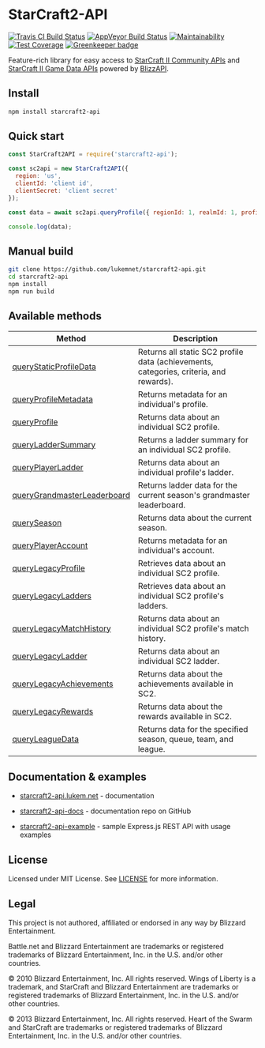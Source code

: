 # StarCraft2-API

[![Travis CI Build Status](https://travis-ci.org/lukemnet/StarCraft2-API.svg?branch=master)](https://travis-ci.org/lukemnet/StarCraft2-API)
[![AppVeyor Build Status](https://ci.appveyor.com/api/projects/status/37k5l8yafs1ucthh?svg=true)](https://ci.appveyor.com/project/lwojcik/starcraft2-api)
[![Maintainability](https://api.codeclimate.com/v1/badges/77186f38dbab09a28a6d/maintainability)](https://codeclimate.com/github/lukemnet/starcraft2-api/maintainability)
[![Test Coverage](https://api.codeclimate.com/v1/badges/77186f38dbab09a28a6d/test_coverage)](https://codeclimate.com/github/lukemnet/starcraft2-api/test_coverage)
[![Greenkeeper badge](https://badges.greenkeeper.io/lukemnet/starcraft2-api.svg)](https://greenkeeper.io/)

Feature-rich library for easy access to [StarCraft II Community APIs](https://develop.battle.net/documentation/api-reference/starcraft-2-community-api) and [StarCraft II Game Data APIs](https://develop.battle.net/documentation/api-reference/starcraft-2-game-data-api) powered by [BlizzAPI](https://github.com/lukemnet/blizzapi).


## Install

```bash
npm install starcraft2-api
```

## Quick start

```javascript
const StarCraft2API = require('starcraft2-api');

const sc2api = new StarCraft2API({
  region: 'us',
  clientId: 'client id',
  clientSecret: 'client secret'
});

const data = await sc2api.queryProfile({ regionId: 1, realmId: 1, profileId: 1084304 });

console.log(data);
``` 

## Manual build

```bash
git clone https://github.com/lukemnet/starcraft2-api.git
cd starcraft2-api
npm install
npm run build
```

## Available methods

| Method 	| Description 	|
|-----------------------------------------------------------------------------------	|----------------------------------------------------------------------------------------	|
| [queryStaticProfileData](http://starcraft2-api.lukem.net/docs/methods/queryStaticProfileData)	| Returns all static SC2 profile data (achievements, categories, criteria, and rewards). 	|
| [queryProfileMetadata](http://starcraft2-api.lukem.net/docs/methods/queryProfileMetadata)	| Returns metadata for an individual's profile. 	|
| [queryProfile](http://starcraft2-api.lukem.net/docs/methods/queryProfile)	| Returns data about an individual SC2 profile.	|
| [queryLadderSummary](http://starcraft2-api.lukem.net/docs/methods/queryLadderSummary)	| Returns a ladder summary for an individual SC2 profile.	|
| [queryPlayerLadder](http://starcraft2-api.lukem.net/docs/methods/queryPlayerLadder)	| Returns data about an individual profile's ladder.	|
| [queryGrandmasterLeaderboard](http://starcraft2-api.lukem.net/docs/methods/queryGrandmasterLeaderboard)	| Returns ladder data for the current season's grandmaster leaderboard.	|
| [querySeason](http://starcraft2-api.lukem.net/docs/methods/querySeason)	| Returns data about the current season.	|
| [queryPlayerAccount](http://starcraft2-api.lukem.net/docs/methods/queryPlayerAccount)	| Returns metadata for an individual's account.	|
| [queryLegacyProfile](http://starcraft2-api.lukem.net/docs/methods/queryLegacyProfile)	| Retrieves data about an individual SC2 profile.	|
| [queryLegacyLadders](http://starcraft2-api.lukem.net/docs/methods/queryLegacyLadders)	| Retrieves data about an individual SC2 profile's ladders.	|
| [queryLegacyMatchHistory](http://starcraft2-api.lukem.net/docs/methods/queryLegacyMatchHistory)	| Returns data about an individual SC2 profile's match history.	|
| [queryLegacyLadder](http://starcraft2-api.lukem.net/docs/methods/queryLegacyLadder)	| Returns data about an individual SC2 ladder.	|
| [queryLegacyAchievements](http://starcraft2-api.lukem.net/docs/methods/queryLegacyAchievements)	| Returns data about the achievements available in SC2.	|
| [queryLegacyRewards](http://starcraft2-api.lukem.net/docs/methods/queryLegacyRewards)	| Returns data about the rewards available in SC2.	|
| [queryLeagueData](http://starcraft2-api.lukem.net/docs/methods/queryLeagueData)	| Returns data for the specified season, queue, team, and league.	|

## Documentation & examples

* [starcraft2-api.lukem.net](https://starcraft2-api.lukem.net) - documentation
* [starcraft2-api-docs](https://github.com/lukemnet/starcraft2-api-docs) - documentation repo on GitHub

* [starcraft2-api-example](https://github.com/lukemnet/starcraft2-api-example) - sample Express.js REST API with usage examples

## License

Licensed under MIT License. See [LICENSE](https://github.com/lukemnet/starcraft2-api/blob/master/LICENSE) for more information.

## Legal

This project is not authored, affiliated or endorsed in any way by Blizzard Entertainment.

Battle.net and Blizzard Entertainment are trademarks or registered trademarks of Blizzard Entertainment, Inc. in the U.S. and/or other countries.

© 2010 Blizzard Entertainment, Inc. All rights reserved. Wings of Liberty is a trademark, and StarCraft and Blizzard Entertainment are trademarks or registered trademarks of Blizzard Entertainment, Inc. in the U.S. and/or other countries.

© 2013 Blizzard Entertainment, Inc. All rights reserved. Heart of the Swarm and StarCraft are trademarks or registered trademarks of Blizzard Entertainment, Inc. in the U.S. and/or other countries.
